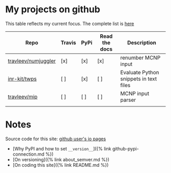---
---

# My projects on github
This table reflects my current focus. The complete list is
[here](https://github.com/travleev?utf8=%E2%9C%93&tab=repositories&q=&type=source&language=)


| Repo                                                          | Travis  | PyPi   | Read the docs   | Description                            |
| -----                                                         | ------- | ------ | --------------- | -------------                          |
| [travleev/numjuggler](https://github.com/travleev/numjuggler) | [x]     | [x]    | [x]             | renumber MCNP input                    |
| [inr-kit/twps](https://github.com/inr-kit/twps)               | [ ]     | [x]    | [ ]             | Evaluate Python snippets in text files |
| [travleev/mip](https://github.com/travleev/mip)               | [ ]     | [ ]    | [ ]             | MCNP input parser                      |
|                                                               |         |        |                 |                                        |


# Notes
Source code for this site: [github user's io pages](https://github.com/travleev/travleev.github.io) 

* [Why PyPI and how to set ``__version__``]({% link github-pypi-connection.md %})
* [On versioning]({% link about_semver.md %})
* [On coding this site]({% link README.md %})
